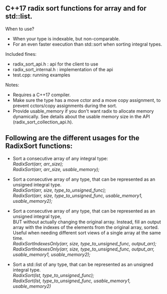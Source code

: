 C++17 radix sort functions for array and for std::list.  
-------------------------------------------------------------------------------------------

When to use?
- When your type is indexable, but non-comparable.
- For an even faster execution than std::sort when sorting integral types.

Included fines:
- radix_sort_api.h : api for the client to use
- radix_sort_internal.h : implementation of the api
- test.cpp: running examples

Notes:  
- Requires a C++17 compiler.
- Make sure the type has a move cctor and a move copy assignment, to prevent cctors/copy assignments during the sort.  
- Provide usable_memory if you don't want radix to allocate memory dynamically. 
  See details about the usable memory size in the API (radix_sort_collection_api.h).  

Following are the different usages for the RadixSort functions:
---------------------------------------------------------------

- Sort a consecutive array of any integral type:  
  *RadixSort(arr, arr_size);  
  RadixSort(arr, arr_size, usable_memory);*

- Sort a consecutive array of any type, that can be represented as an unsigned integral type.  
  *RadixSort(arr, size, type_to_unsigned_func);  
  RadixSort(arr, size, type_to_unsigned_func, usable_memory1, usable_memory2);*

- Sort a consecutive array of any type, that can be represented as an unsigned integral type,  
  BUT without actually changing the original array. Instead, fill an output  
  array with the indexes of the elements from the original array, sorted.  
  Useful when needing different sort views of a single array at the same time.  
  *RadixSortIndexesOnly(arr, size, type_to_unsigned_func, output_arr);  
  RadixSortIndexesOnly(arr, size, type_to_unsigned_func, output_arr, usable_memory1, usable_memory2);*

- Sort a std::list of any type, that can be represented as an unsigned integral type.  
  *RadixSort(lst, type_to_unsigned_func);  
  RadixSort(lst, type_to_unsigned_func, usable_memory1, usable_memory2)*
  
